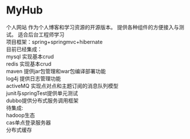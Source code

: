 # MyHub
个人网站
作为个人博客和学习资源的开源版本。
提供各种组件的方便接入与测试。
适合后台工程师学习
<br>
项目框架：spring+springmvc+hibernate
<br>
目前已经集成：
<br>
mysql 实现基本crud
<br>
redis 实现基本crud
<br>
maven 提供jar包管理和war包编译部署功能
<br>
log4j 提供日志管理功能
<br>
activeMQ 实现点对点和主题订阅的消息队列模型
<br>
junit与springTest提供单元测试
<br>
dubbo提供分布式服务调用框架
<br>
待集成:
<br>
hadoop生态
<br>
cas单点登录服务器
<br>
分布式缓存
<br>

